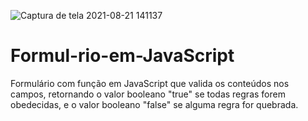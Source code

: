 ![Captura de tela 2021-08-21 141137](https://user-images.githubusercontent.com/79206432/130329738-c8c455ab-32f7-4b6d-ad3f-7976e2e9729d.png)
# Formul-rio-em-JavaScript
Formulário com função em JavaScript que valida os conteúdos nos campos, retornando o valor booleano "true" se todas regras forem obedecidas, e o valor booleano "false" se alguma regra for quebrada.
